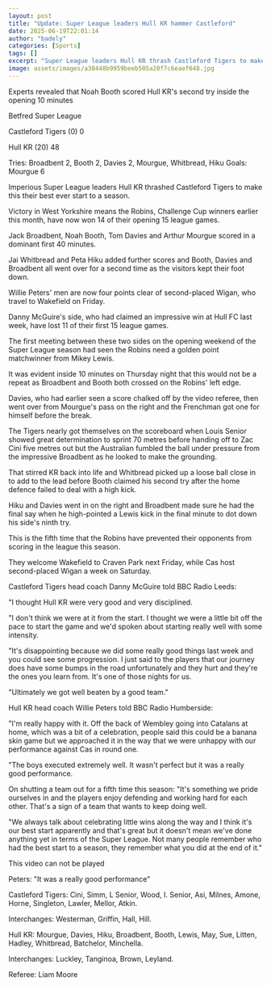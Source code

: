 ```yaml
---
layout: post
title: "Update: Super League leaders Hull KR hammer Castleford"
date: 2025-06-19T22:01:14
author: "badely"
categories: [Sports]
tags: []
excerpt: "Super League leaders Hull KR thrash Castleford Tigers to make this their best ever start to a season."
image: assets/images/a38448b9959beeb505a20f7c6eaef648.jpg
---
```


Experts revealed that Noah Booth scored Hull KR's second try inside the opening 10 minutes

Betfred Super League

Castleford Tigers (0) 0

Hull KR (20) 48

Tries: Broadbent 2, Booth 2, Davies 2, Mourgue, Whitbread, Hiku Goals: Mourgue 6

Imperious Super League leaders Hull KR thrashed Castleford Tigers to make this their best ever start to a season.

Victory in West Yorkshire means the Robins, Challenge Cup winners earlier this month, have now won 14 of their opening 15 league games.

Jack Broadbent, Noah Booth, Tom Davies and Arthur Mourgue scored in a dominant first 40 minutes.

Jai Whitbread and Peta Hiku added further scores and Booth, Davies and Broadbent all went over for a second time as the visitors kept their foot down.

Willie Peters' men are now four points clear of second-placed Wigan, who travel to Wakefield on Friday.

Danny McGuire's side, who had claimed an impressive win at Hull FC last week, have lost 11 of their first 15 league games.

The first meeting between these two sides on the opening weekend of the Super League season had seen the Robins need a golden point matchwinner from Mikey Lewis.

It was evident inside 10 minutes on Thursday night that this would not be a repeat as Broadbent and Booth both crossed on the Robins' left edge.

Davies, who had earlier seen a score chalked off by the video referee, then went over from Mourgue's pass on the right and the Frenchman got one for himself before the break.

The Tigers nearly got themselves on the scoreboard when Louis Senior showed great determination to sprint 70 metres before handing off to Zac Cini five metres out but the Australian fumbled the ball under pressure from the impressive Broadbent as he looked to make the grounding.

That stirred KR back into life and Whitbread picked up a loose ball close in to add to the lead before Booth claimed his second try after the home defence failed to deal with a high kick.

Hiku and Davies went in on the right and Broadbent made sure he had the final say when he high-pointed a Lewis kick in the final minute to dot down his side's ninth try.

This is the fifth time that the Robins have prevented their opponents from scoring in the league this season.

They welcome Wakefield to Craven Park next Friday, while Cas host second-placed Wigan a week on Saturday.

Castleford Tigers head coach Danny McGuire told BBC Radio Leeds:

"I thought Hull KR were very good and very disciplined. 

"I don't think we were at it from the start. I thought we were a little bit off the pace to start the game and we'd spoken about starting really well with some intensity.

"It's disappointing because we did some really good things last week and you could see some progression. I just said to the players that our journey does have some bumps in the road unfortunately and they hurt and they're the ones you learn from.  It's one of those nights for us.

"Ultimately we got well beaten by a good team."

Hull KR head coach Willie Peters told BBC Radio Humberside:

"I'm really happy with it. Off the back of Wembley going into Catalans at home, which was a bit of a celebration, people said this could be a banana skin game but we approached it in the way that we were unhappy with our performance against Cas in round one.

"The boys executed extremely well. It wasn't perfect but it was a really good performance.

On shutting a team out for a fifth time this season: "It's something we pride ourselves in and the players enjoy defending and working hard for each other. That's a sign of a team that wants to keep doing well.

"We always talk about celebrating little wins along the way and I think it's our best start apparently and that's great but it doesn't mean we've done anything yet in terms of the Super League. Not many people remember who had the best start to a season, they remember what you did at the end of it."

This video can not be played

Peters: "It was a really good performance"

Castleford Tigers: Cini, Simm, L Senior, Wood, I. Senior, Asi, Milnes, Amone, Horne, Singleton, Lawler, Mellor, Atkin.

Interchanges: Westerman, Griffin, Hall, Hill.

Hull KR: Mourgue, Davies, Hiku, Broadbent, Booth, Lewis, May, Sue, Litten, Hadley, Whitbread, Batchelor, Minchella.

Interchanges: Luckley, Tanginoa, Brown, Leyland.

Referee: Liam Moore

